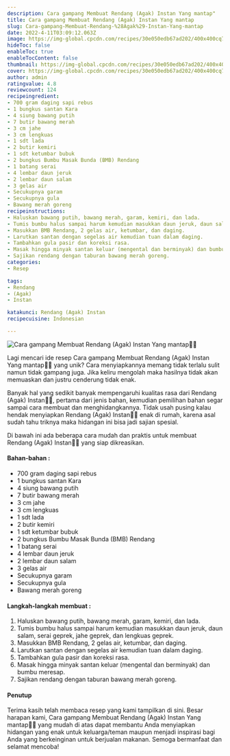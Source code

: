 ```yaml
---
description: Cara gampang Membuat Rendang (Agak) Instan Yang mantap"
title: Cara gampang Membuat Rendang (Agak) Instan Yang mantap
slug: Cara-gampang-Membuat-Rendang-%28Agak%29-Instan-Yang-mantap
date: 2022-4-11T03:09:12.063Z
image: https://img-global.cpcdn.com/recipes/30e050edb67ad202/400x400cq70/photo.jpg
hideToc: false
enableToc: true
enableTocContent: false
thumbnail: https://img-global.cpcdn.com/recipes/30e050edb67ad202/400x400cq70/photo.jpg
cover: https://img-global.cpcdn.com/recipes/30e050edb67ad202/400x400cq70/photo.jpg
author: admin
ratingvalue: 4.8
reviewcount: 124
recipeingredient:
- 700 gram daging sapi rebus
- 1 bungkus santan Kara
- 4 siung bawang putih
- 7 butir bawang merah
- 3 cm jahe
- 3 cm lengkuas
- 1 sdt lada
- 2 butir kemiri
- 1 sdt ketumbar bubuk
- 2 bungkus Bumbu Masak Bunda (BMB) Rendang
- 1 batang serai
- 4 lembar daun jeruk
- 2 lembar daun salam
- 3 gelas air
- Secukupnya garam
- Secukupnya gula
- Bawang merah goreng
recipeinstructions:
- Haluskan bawang putih, bawang merah, garam, kemiri, dan lada.
- Tumis bumbu halus sampai harum kemudian masukkan daun jeruk, daun salam, serai geprek, jahe geprek, dan lengkuas geprek.
- Masukkan BMB Rendang, 2 gelas air, ketumbar, dan daging.
- Larutkan santan dengan segelas air kemudian tuan dalam daging.
- Tambahkan gula pasir dan koreksi rasa.
- Masak hingga minyak santan keluar (mengental dan berminyak) dan bumbu meresap.
- Sajikan rendang dengan taburan bawang merah goreng.
categories:
- Resep

tags:
- Rendang
- (Agak)
- Instan

katakunci: Rendang (Agak) Instan
recipecuisine: Indonesian

---
```


![Cara gampang Membuat Rendang (Agak) Instan Yang mantap👩‍🍳](https://img-global.cpcdn.com/recipes/30e050edb67ad202/400x400cq70/photo.jpg)

Lagi mencari ide resep Cara gampang Membuat Rendang (Agak) Instan Yang mantap👩‍🍳 yang unik? Cara menyiapkannya memang tidak terlalu sulit namun tidak gampang juga. Jika keliru mengolah maka hasilnya tidak akan memuaskan dan justru cenderung tidak enak.

Banyak hal yang sedikit banyak mempengaruhi kualitas rasa dari Rendang (Agak) Instan👩‍🍳, pertama dari jenis bahan, kemudian pemilihan bahan segar sampai cara membuat dan menghidangkannya. Tidak usah pusing kalau hendak menyiapkan Rendang (Agak) Instan👩‍🍳 enak di rumah, karena asal sudah tahu triknya maka hidangan ini bisa jadi sajian spesial.

Di bawah ini ada beberapa cara mudah dan praktis untuk membuat Rendang (Agak) Instan👩‍🍳 yang siap dikreasikan.

<!--inarticleads1-->

#### Bahan-bahan :

- 700 gram daging sapi rebus
- 1 bungkus santan Kara
- 4 siung bawang putih
- 7 butir bawang merah
- 3 cm jahe
- 3 cm lengkuas
- 1 sdt lada
- 2 butir kemiri
- 1 sdt ketumbar bubuk
- 2 bungkus Bumbu Masak Bunda (BMB) Rendang
- 1 batang serai
- 4 lembar daun jeruk
- 2 lembar daun salam
- 3 gelas air
- Secukupnya garam
- Secukupnya gula
- Bawang merah goreng

<!--inarticleads2-->

#### Langkah-langkah membuat :

1. Haluskan bawang putih, bawang merah, garam, kemiri, dan lada.
1. Tumis bumbu halus sampai harum kemudian masukkan daun jeruk, daun salam, serai geprek, jahe geprek, dan lengkuas geprek.
1. Masukkan BMB Rendang, 2 gelas air, ketumbar, dan daging.
1. Larutkan santan dengan segelas air kemudian tuan dalam daging.
1. Tambahkan gula pasir dan koreksi rasa.
1. Masak hingga minyak santan keluar (mengental dan berminyak) dan bumbu meresap.
1. Sajikan rendang dengan taburan bawang merah goreng.

#### Penutup

Terima kasih telah membaca resep yang kami tampilkan di sini. Besar harapan kami, Cara gampang Membuat Rendang (Agak) Instan Yang mantap👩‍🍳 yang mudah di atas dapat membantu Anda menyiapkan hidangan yang enak untuk keluarga/teman maupun menjadi inspirasi bagi Anda yang berkeinginan untuk berjualan makanan. Semoga bermanfaat dan selamat mencoba!